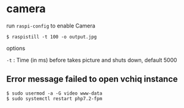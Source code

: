 # camera

run `raspi-config` to enable Camera

```console
$ raspistill -t 100 -o output.jpg
```

options

`-t` : Time (in ms) before takes picture and shuts down, default 5000

## Error message failed to open vchiq instance

```
$ sudo usermod -a -G video www-data
$ sudo systemctl restart php7.2-fpm
```
